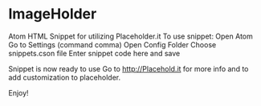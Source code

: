 # ImageHolder
Atom HTML Snippet for utilizing Placeholder.it
To use snippet:
Open Atom
Go to Settings (command comma)
Open Config Folder
Choose snippets.cson file
Enter snippet code here and save

Snippet is now ready to use
Go to http://Placehold.it for more info and to add customization to placeholder.

Enjoy!
